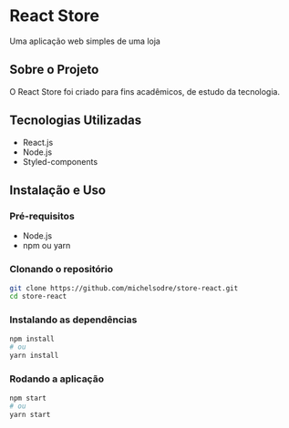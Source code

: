 # React Store
Uma aplicação web simples de uma loja
## Sobre o Projeto
O React Store foi criado para fins acadêmicos, de estudo da tecnologia.
## Tecnologias Utilizadas
- React.js
- Node.js
- Styled-components
## Instalação e Uso
### Pré-requisitos
- Node.js
- npm ou yarn
### Clonando o repositório
```bash
git clone https://github.com/michelsodre/store-react.git
cd store-react
```
### Instalando as dependências
```bash
npm install
# ou
yarn install
```
### Rodando a aplicação
``` bash
npm start
# ou
yarn start
```